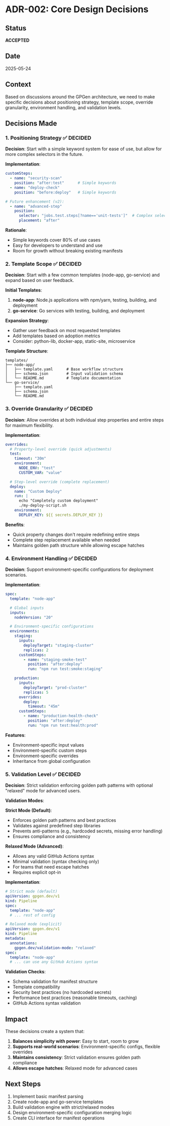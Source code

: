 # ADR-002: Core Design Decisions

## Status
**ACCEPTED**

## Date
2025-05-24

## Context
Based on discussions around the GPGen architecture, we need to make specific decisions about positioning strategy, template scope, override granularity, environment handling, and validation levels.

## Decisions Made

### 1. Positioning Strategy ✅ DECIDED
**Decision**: Start with a simple keyword system for ease of use, but allow for more complex selectors in the future.

**Implementation**:
```yaml
customSteps:
  - name: "security-scan"
    position: "after:test"      # Simple keywords
  - name: "deploy-check"
    position: "before:deploy"   # Simple keywords

# Future enhancement (v2):
  - name: "advanced-step"
    position:
      selector: "jobs.test.steps[?name=='unit-tests']"  # Complex selectors
      placement: "after"
```

**Rationale**:
- Simple keywords cover 80% of use cases
- Easy for developers to understand and use
- Room for growth without breaking existing manifests

### 2. Template Scope ✅ DECIDED
**Decision**: Start with a few common templates (node-app, go-service) and expand based on user feedback.

**Initial Templates**:
1. **node-app**: Node.js applications with npm/yarn, testing, building, and deployment
2. **go-service**: Go services with testing, building, and deployment

**Expansion Strategy**:
- Gather user feedback on most requested templates
- Add templates based on adoption metrics
- Consider: python-lib, docker-app, static-site, microservice

**Template Structure**:
```
templates/
├── node-app/
│   ├── template.yaml      # Base workflow structure
│   ├── schema.json        # Input validation schema
│   └── README.md          # Template documentation
└── go-service/
    ├── template.yaml
    ├── schema.json
    └── README.md
```

### 3. Override Granularity ✅ DECIDED
**Decision**: Allow overrides at both individual step properties and entire steps for maximum flexibility.

**Implementation**:
```yaml
overrides:
  # Property-level override (quick adjustments)
  test:
    timeout: "30m"
    environment:
      NODE_ENV: "test"
      CUSTOM_VAR: "value"

  # Step-level override (complete replacement)
  deploy:
    name: "Custom Deploy"
    run: |
      echo "Completely custom deployment"
      ./my-deploy-script.sh
    environment:
      DEPLOY_KEY: ${{ secrets.DEPLOY_KEY }}
```

**Benefits**:
- Quick property changes don't require redefining entire steps
- Complete step replacement available when needed
- Maintains golden path structure while allowing escape hatches

### 4. Environment Handling ✅ DECIDED
**Decision**: Support environment-specific configurations for deployment scenarios.

**Implementation**:
```yaml
spec:
  template: "node-app"

  # Global inputs
  inputs:
    nodeVersion: "20"

  # Environment-specific configurations
  environments:
    staging:
      inputs:
        deployTarget: "staging-cluster"
        replicas: 2
      customSteps:
        - name: "staging-smoke-test"
          position: "after:deploy"
          run: "npm run test:smoke:staging"

    production:
      inputs:
        deployTarget: "prod-cluster"
        replicas: 5
      overrides:
        deploy:
          timeout: "45m"
      customSteps:
        - name: "production-health-check"
          position: "after:deploy"
          run: "npm run test:health:prod"
```

**Features**:
- Environment-specific input values
- Environment-specific custom steps
- Environment-specific overrides
- Inheritance from global configuration

### 5. Validation Level ✅ DECIDED
**Decision**: Strict validation enforcing golden path patterns with optional "relaxed" mode for advanced users.

**Validation Modes**:

**Strict Mode (Default)**:
- Enforces golden path patterns and best practices
- Validates against predefined step libraries
- Prevents anti-patterns (e.g., hardcoded secrets, missing error handling)
- Ensures compliance and consistency

**Relaxed Mode (Advanced)**:
- Allows any valid GitHub Actions syntax
- Minimal validation (syntax checking only)
- For teams that need escape hatches
- Requires explicit opt-in

**Implementation**:
```yaml
# Strict mode (default)
apiVersion: gpgen.dev/v1
kind: Pipeline
spec:
  template: "node-app"
  # ... rest of config

# Relaxed mode (explicit)
apiVersion: gpgen.dev/v1
kind: Pipeline
metadata:
  annotations:
    gpgen.dev/validation-mode: "relaxed"
spec:
  template: "node-app"
  # ... can use any GitHub Actions syntax
```

**Validation Checks**:
- Schema validation for manifest structure
- Template compatibility
- Security best practices (no hardcoded secrets)
- Performance best practices (reasonable timeouts, caching)
- GitHub Actions syntax validation

## Impact

These decisions create a system that:
1. **Balances simplicity with power**: Easy to start, room to grow
2. **Supports real-world scenarios**: Environment-specific configs, flexible overrides
3. **Maintains consistency**: Strict validation ensures golden path compliance
4. **Allows escape hatches**: Relaxed mode for advanced cases

## Next Steps
1. Implement basic manifest parsing
2. Create node-app and go-service templates
3. Build validation engine with strict/relaxed modes
4. Design environment-specific configuration merging logic
5. Create CLI interface for manifest operations
